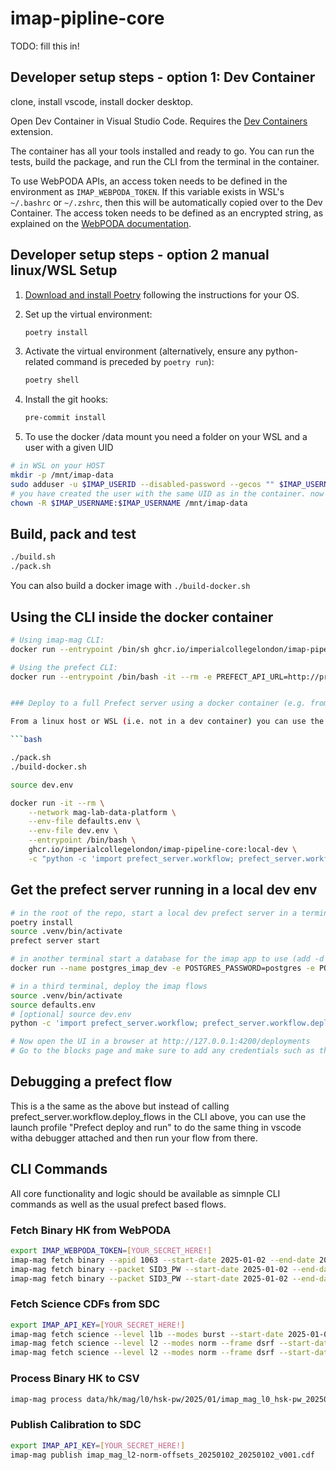 # imap-pipline-core

TODO: fill this in!

## Developer setup steps - option 1: Dev Container

clone, install vscode, install docker desktop.

Open Dev Container in Visual Studio Code. Requires the [Dev Containers](https://marketplace.visualstudio.com/items?itemName=ms-vscode-remote.remote-containers) extension.

The container has all your tools installed and ready to go. You can run the tests, build the package, and run the CLI from the terminal in the container.

To use WebPODA APIs, an access token needs to be defined in the environment as `IMAP_WEBPODA_TOKEN`. If this variable exists in WSL's `~/.bashrc` or `~/.zshrc`, then this will be automatically copied over to the Dev Container. The access token needs to be defined as an encrypted string, as explained on the [WebPODA documentation](https://lasp.colorado.edu/ops/imap/poda/#auth).

## Developer setup steps - option 2 manual linux/WSL Setup

1. [Download and install Poetry](https://python-poetry.org/docs/#installation) following the instructions for your OS.
2. Set up the virtual environment:

    ```bash
    poetry install
    ```

3. Activate the virtual environment (alternatively, ensure any python-related command is preceded by `poetry run`):

    ```bash
    poetry shell
    ```

4. Install the git hooks:

    ```bash
    pre-commit install
    ```

5. To use the docker /data mount you need a folder on your WSL and a user with a given UID

```bash
# in WSL on your HOST
mkdir -p /mnt/imap-data
sudo adduser -u $IMAP_USERID --disabled-password --gecos "" $IMAP_USERNAME
# you have created the user with the same UID as in the container. now grant the folder to the user
chown -R $IMAP_USERNAME:$IMAP_USERNAME /mnt/imap-data
```

## Build, pack and test

```bash
./build.sh
./pack.sh
```

You can also build a docker image with `./build-docker.sh`

## Using the CLI inside the docker container

```bash
# Using imap-mag CLI:
docker run --entrypoint /bin/sh ghcr.io/imperialcollegelondon/imap-pipeline-core:local-dev -c "imap-mag hello world"

# Using the prefect CLI:
docker run --entrypoint /bin/bash -it --rm -e PREFECT_API_URL=http://prefect:4200/api --network mag-lab-data-platform ghcr.io/imperialcollegelondon/imap-pipeline-core:local-dev -c "prefect --version"


### Deploy to a full Prefect server using a docker container (e.g. from WSL)

From a linux host or WSL (i.e. not in a dev container) you can use the container image to run a deployment:

```bash

./pack.sh
./build-docker.sh

source dev.env

docker run -it --rm \
    --network mag-lab-data-platform \
    --env-file defaults.env \
    --env-file dev.env \
    --entrypoint /bin/bash \
    ghcr.io/imperialcollegelondon/imap-pipeline-core:local-dev \
    -c "python -c 'import prefect_server.workflow; prefect_server.workflow.deploy_flows()'"
```

## Get the prefect server running in a local dev env

```bash
# in the root of the repo, start a local dev prefect server in a terminal
poetry install
source .venv/bin/activate
prefect server start

# in another terminal start a database for the imap app to use (add -d for detached mode)
docker run --name postgres_imap_dev -e POSTGRES_PASSWORD=postgres -e POSTGRES_USER=postgres -e POSTGRES_DATABASE=imap -p 5432:5432 postgres:17-alpine

# in a third terminal, deploy the imap flows
source .venv/bin/activate
source defaults.env
# [optional] source dev.env
python -c 'import prefect_server.workflow; prefect_server.workflow.deploy_flows(local_debug=True)'

# Now open the UI in a browser at http://127.0.0.1:4200/deployments
# Go to the blocks page and make sure to add any credentials such as the web poda auth code
```

## Debugging a prefect flow

This is a the same as the above but instead of calling prefect_server.workflow.deploy_flows in the CLI above, you can use the launch profile "Prefect deploy and run" to do the same thing in vscode witha  debugger attached and then run your flow from there.

## CLI Commands

All core functionality and logic should be available as simnple CLI commands as well as the usual prefect based flows.

### Fetch Binary HK from WebPODA

```bash
export IMAP_WEBPODA_TOKEN=[YOUR_SECRET_HERE!]
imap-mag fetch binary --apid 1063 --start-date 2025-01-02 --end-date 2025-01-03
imap-mag fetch binary --packet SID3_PW --start-date 2025-01-02 --end-date 2025-01-03
imap-mag fetch binary --packet SID3_PW --start-date 2025-01-02 --end-date 2025-01-03 --ert
```

### Fetch Science CDFs from SDC

```bash
export IMAP_API_KEY=[YOUR_SECRET_HERE!]
imap-mag fetch science --level l1b --modes burst --start-date 2025-01-02 --end-date 2025-01-03
imap-mag fetch science --level l2 --modes norm --frame dsrf --start-date 2025-01-02 --end-date 2025-01-03
imap-mag fetch science --level l2 --modes norm --frame dsrf --start-date 2025-01-02 --end-date 2025-01-03 --ingestion-date
```

### Process Binary HK to CSV

```bash
imap-mag process data/hk/mag/l0/hsk-pw/2025/01/imap_mag_l0_hsk-pw_20250102_v000.pkts
```

### Publish Calibration to SDC

```bash
export IMAP_API_KEY=[YOUR_SECRET_HERE!]
imap-mag publish imap_mag_l2-norm-offsets_20250102_20250102_v001.cdf
```
